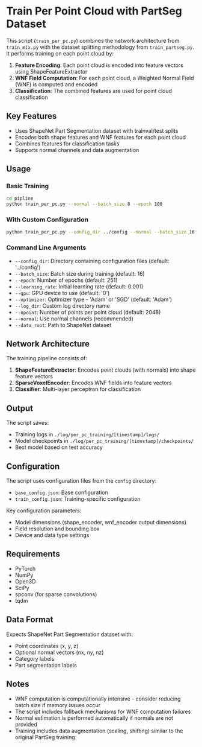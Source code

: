 # Train Per Point Cloud with PartSeg Dataset

This script (`train_per_pc.py`) combines the network architecture from `train_mix.py` with the dataset splitting methodology from `train_partseg.py`. It performs training on each point cloud by:

1. **Feature Encoding**: Each point cloud is encoded into feature vectors using ShapeFeatureExtractor
2. **WNF Field Computation**: For each point cloud, a Weighted Normal Field (WNF) is computed and encoded
3. **Classification**: The combined features are used for point cloud classification

## Key Features

- Uses ShapeNet Part Segmentation dataset with trainval/test splits
- Encodes both shape features and WNF features for each point cloud
- Combines features for classification tasks
- Supports normal channels and data augmentation

## Usage

### Basic Training
```bash
cd pipline
python train_per_pc.py --normal --batch_size 8 --epoch 100
```

### With Custom Configuration
```bash
python train_per_pc.py --config_dir ../config --normal --batch_size 16 --learning_rate 0.0005
```

### Command Line Arguments

- `--config_dir`: Directory containing configuration files (default: '../config')
- `--batch_size`: Batch size during training (default: 16)
- `--epoch`: Number of epochs (default: 251)
- `--learning_rate`: Initial learning rate (default: 0.001)
- `--gpu`: GPU device to use (default: '0')
- `--optimizer`: Optimizer type - 'Adam' or 'SGD' (default: 'Adam')
- `--log_dir`: Custom log directory name
- `--npoint`: Number of points per point cloud (default: 2048)
- `--normal`: Use normal channels (recommended)
- `--data_root`: Path to ShapeNet dataset

## Network Architecture

The training pipeline consists of:

1. **ShapeFeatureExtractor**: Encodes point clouds (with normals) into shape feature vectors
2. **SparseVoxelEncoder**: Encodes WNF fields into feature vectors
3. **Classifier**: Multi-layer perceptron for classification

## Output

The script saves:
- Training logs in `./log/per_pc_training/[timestamp]/logs/`
- Model checkpoints in `./log/per_pc_training/[timestamp]/checkpoints/`
- Best model based on test accuracy

## Configuration

The script uses configuration files from the `config` directory:
- `base_config.json`: Base configuration
- `train_config.json`: Training-specific configuration

Key configuration parameters:
- Model dimensions (shape_encoder, wnf_encoder output dimensions)
- Field resolution and bounding box
- Device and data type settings

## Requirements

- PyTorch
- NumPy
- Open3D
- SciPy
- spconv (for sparse convolutions)
- tqdm

## Data Format

Expects ShapeNet Part Segmentation dataset with:
- Point coordinates (x, y, z)
- Optional normal vectors (nx, ny, nz)
- Category labels
- Part segmentation labels

## Notes

- WNF computation is computationally intensive - consider reducing batch size if memory issues occur
- The script includes fallback mechanisms for WNF computation failures
- Normal estimation is performed automatically if normals are not provided
- Training includes data augmentation (scaling, shifting) similar to the original PartSeg training 